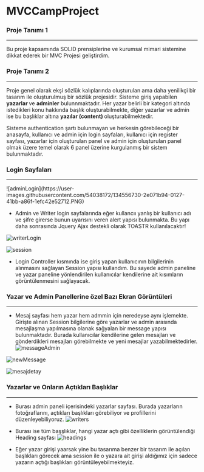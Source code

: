 # MVCCampProject
### Proje Tanımı 1
<hr>
Bu proje kapsamında SOLID prensiplerine ve kurumsal mimari sistemine dikkat ederek bir MVC Projesi geliştirdim. 

### Proje Tanımı 2
<hr>

Proje genel olarak ekşi sözlük kalıplarında oluşturulan ama daha yenilikçi bir tasarım ile oluşturulmuş bir sözlük projesidir. Sisteme giriş yapabilen <b> yazarlar </b> ve <b>adminler</b> bulunnmaktadır. Her yazar belirli bir kategori altında istedikleri konu hakkında başlık oluşturabilmekte, diğer yazarlar ve admin ise bu başlıklar altına <b>yazılar (content) </b> oluşturabilmektedir.

Sisteme authentication şartı bulunmayan ve herkesin görebileceği bir anasayfa, kullanıcı ve admin için login sayfaları, kullanıcı için register sayfası, yazarlar için oluşturulan panel ve admin için oluşturulan panel olmak üzere temel olarak 6 panel üzerine kurgulanmış bir sistem bulunmaktadır. 

### Login Sayfaları 
<hr>
![adminLogin](https://user-images.githubusercontent.com/54038172/134556730-2e071b94-0127-41bb-a86f-1efc42e52712.PNG)

* Admin ve Writer login sayfalarında eğer kullancıı yanlış bir kullanıcı adı ve şifre girerse bunun uyarısını veren alert yapısı bulunmakta. Bu yapı daha sonrasında Jquery Ajax destekli olarak TOASTR kullanılacaktır! 

![writerLogin](https://user-images.githubusercontent.com/54038172/134557203-8ba94141-1d58-485e-80f4-5db9e23cba8b.PNG)

![session](https://user-images.githubusercontent.com/54038172/134557229-1d10b0b7-7fe0-473e-940a-e85307579e21.PNG)
* Login Controller kısmında ise giriş yapan kullanıcının bilgilerinin alınmasını sağlayan Session yapısı kullandım. Bu sayede admin paneline ve yazar paneline yönlendirilen kullanıcılar kendilerine ait kısımların görüntülenmesini sağlayacak.

### Yazar ve Admin Panellerine özel Bazı Ekran Görüntüleri
<hr>

* Mesaj sayfası hem yazar hem admmin için neredeyse aynı işlemekte. Girişte alınan Session bilgilerine göre yazarlar ve admin arasında mesajlaşma yapılmasına olanak sağyalan bir message yapısı bulunmaktadır. Burada kullanıcılar kendilerine gelen mesajları ve gönderdikleri mesajları görebilmekte ve yeni mesajlar yazabilmektedirler. 
![messageAdmin](https://user-images.githubusercontent.com/54038172/134557810-706e83fc-2fec-4cc0-95f5-8f8c90daa75d.PNG)

![newMessage](https://user-images.githubusercontent.com/54038172/134558424-e111f95b-655a-4311-9957-d5413b8b21a5.PNG)

![mesajdetay](https://user-images.githubusercontent.com/54038172/134558886-5fd0c80c-3855-4a81-96ed-57d1c1fe118f.PNG)

### Yazarlar ve Onların Açtıkları Başlıklar
<hr>

* Burası admin paneli içerisindeki yazarlar sayfası. Burada yazarların fotoğraflarını, açtıkları başlıkları görebiliyor ve profillerini düzenleyebiliyoruz.
![writers](https://user-images.githubusercontent.com/54038172/134563018-a44f1bea-16eb-483b-9211-e482ec25268e.PNG)

* Burası ise tüm başşlıklar, hangi yazar açtı gibi özelliklerin görüntülendiği Heading sayfası
![headings](https://user-images.githubusercontent.com/54038172/134563340-b0d65e4f-aba0-467d-b539-feb1605a45b5.PNG)
* Eğer yazar girişi yaarsak yine bu tasarıma benzer bir tasarım ile açılan başlıkları görecek ama session ile o yazara ait girişi aldığımız için sadece yazarın açtığı başlıkları görüntüleyebilmekteyiz. 


